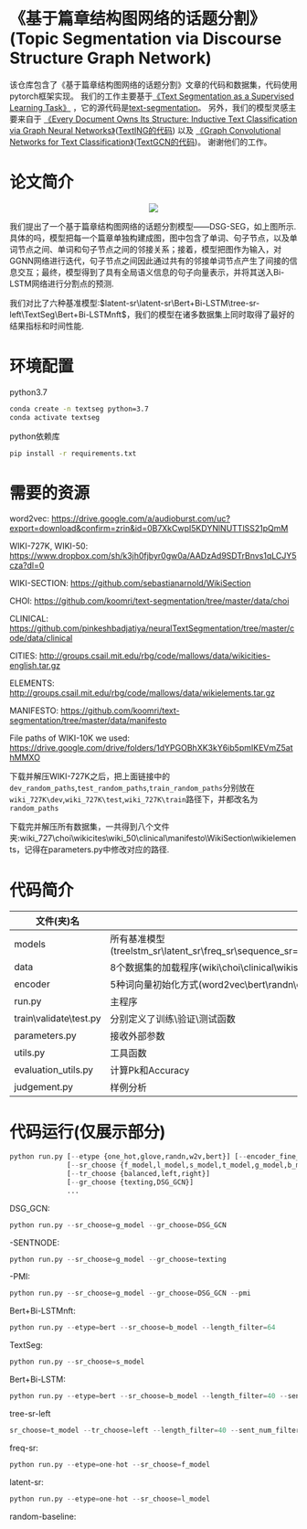 # 《基于篇章结构图网络的话题分割》(Topic Segmentation via Discourse Structure Graph Network)
该仓库包含了《基于篇章结构图网络的话题分割》文章的代码和数据集，代码使用pytorch框架实现。
我们的工作主要基于[《Text Segmentation as a Supervised Learning Task》](https://arxiv.org/abs/1803.09337) ，它的源代码是[text-segmentation](https://github.com/koomri/text-segmentation)。
另外，我们的模型灵感主要来自于 [《Every Document Owns Its Structure: Inductive Text Classification via
Graph Neural Networks》](https://arxiv.org/abs/2004.13826)([TextING的代码](https://github.com/CRIPAC-DIG/TextING)) 以及 [《Graph Convolutional Networks for Text Classification》](https://arxiv.org/abs/1809.05679)([TextGCN的代码](https://github.com/yao8839836/text_gcn))。
谢谢他们的工作。

# 论文简介

<div align=center>
<img src="https://user-images.githubusercontent.com/59757561/111023162-67c25980-8412-11eb-8c70-0c0b28849fe4.png">
</div>

我们提出了一个基于篇章结构图网络的话题分割模型——DSG-SEG，如上图所示.具体的吗，模型把每一个篇章单独构建成图，图中包含了单词、句子节点，以及单词节点之间、单词和句子节点之间的邻接关系；接着，模型把图作为输入，对GGNN网络进行迭代，句子节点之间因此通过共有的邻接单词节点产生了间接的信息交互；最终，模型得到了具有全局语义信息的句子向量表示，并将其送入Bi-LSTM网络进行分割点的预测.

我们对比了六种基准模型:$latent-sr\latent-sr\Bert+Bi-LSTM\tree-sr-left\TextSeg\Bert+Bi-LSTMnft$，我们的模型在诸多数据集上同时取得了最好的结果指标和时间性能.

# 环境配置
python3.7
```bash
conda create -n textseg python=3.7
conda activate textseg
```
python依赖库
```bash
pip install -r requirements.txt
```

# 需要的资源
word2vec:
https://drive.google.com/a/audioburst.com/uc?export=download&confirm=zrin&id=0B7XkCwpI5KDYNlNUTTlSS21pQmM

WIKI-727K, WIKI-50:
https://www.dropbox.com/sh/k3jh0fjbyr0gw0a/AADzAd9SDTrBnvs1qLCJY5cza?dl=0

WIKI-SECTION:
https://github.com/sebastianarnold/WikiSection

CHOI:
https://github.com/koomri/text-segmentation/tree/master/data/choi

CLINICAL:
https://github.com/pinkeshbadjatiya/neuralTextSegmentation/tree/master/code/data/clinical

CITIES:
http://groups.csail.mit.edu/rbg/code/mallows/data/wikicities-english.tar.gz

ELEMENTS:
http://groups.csail.mit.edu/rbg/code/mallows/data/wikielements.tar.gz

MANIFESTO:
https://github.com/koomri/text-segmentation/tree/master/data/manifesto

File paths of WIKI-10K we used:
https://drive.google.com/drive/folders/1dYPGOBhXK3kY6ib5pmIKEVmZ5athMMXO

下载并解压WIKI-727K之后，把上面链接中的`dev_random_paths`,`test_random_paths`,`train_random_paths`分别放在`wiki_727K\dev`,`wiki_727K\test`,`wiki_727K\train`路径下，并都改名为`random_paths`

下载完并解压所有数据集，一共得到八个文件夹:wiki_727\choi\wikicites\wiki_50\clinical\manifesto\WikiSection\wikielements，记得在parameters.py中修改对应的路径.

# 代码简介
|文件(夹)名|作用|
|-|-|
|models|所有基准模型(treelstm_sr\latent_sr\freq_sr\sequence_sr=TextSeg\bert_sr=Bert+Bilstm)\DSG_SEG\Encode_model|
|data|8个数据集的加载程序(wiki\choi\clinical\wikisection\wikielements\wikicites\wiki50\manifesto)|
|encoder|5种词向量初始化方式(word2vec\bert\randn\one-hot\glove)|
|run.py|主程序|
|train\validate\test.py|分别定义了训练\验证\测试函数|
|parameters.py|接收外部参数|
|utils.py|工具函数|
|evaluation_utils.py|计算Pk和Accuracy|
|judgement.py|样例分析|


# 代码运行(仅展示部分)
```python
python run.py [--etype {one_hot,glove,randn,w2v,bert}] [--encoder_fine_tune]
              [--sr_choose {f_model,l_model,s_model,t_model,g_model,b_model,random_baseline}]
              [--tr_choose {balanced,left,right}]
              [--gr_choose {texting,DSG_GCN}]
              ...
```
DSG_GCN:
```python
python run.py --sr_choose=g_model --gr_choose=DSG_GCN
```
-SENTNODE:
```python
python run.py --sr_choose=g_model --gr_choose=texting
```
-PMI:
```python
python run.py --sr_choose=g_model --gr_choose=DSG_GCN --pmi
```
Bert+Bi-LSTMnft:
```python
python run.py --etype=bert --sr_choose=b_model --length_filter=64
```
TextSeg:
```python
python run.py --sr_choose=s_model
```
Bert+Bi-LSTM:
```python
python run.py --etype=bert --sr_choose=b_model --length_filter=40 --sent_num_filter=60 --train_bs=3 --encoder_fine_tune
```
tree-sr-left
```python
sr_choose=t_model --tr_choose=left --length_filter=40 --sent_num_filter=60
```
freq-sr:
```python
python run.py --etype=one-hot --sr_choose=f_model
```
latent-sr:
```python
python run.py --etype=one-hot --sr_choose=l_model
```
random-baseline:
```python

```
